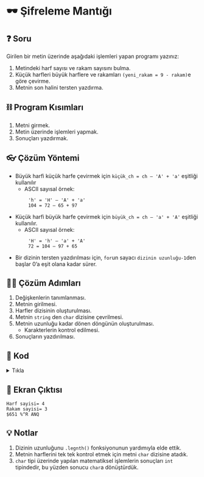 # 🕶 Şifreleme Mantığı

## ❓ Soru
Girilen bir metin üzerinde aşağıdaki işlemleri yapan programı yazınız:
1. Metindeki harf sayısı ve rakam sayısını bulma.
2. Küçük harfleri büyük harflere ve rakamları `(yeni_rakam = 9 - rakam)`e göre çevirme.
3. Metnin son halini tersten yazdırma.

## ⛓ Program Kısımları
1. Metni girmek.
2. Metin üzerinde işlemleri yapmak.
3. Sonuçları yazdırmak.

## 👓 Çözüm Yöntemi 
- Büyük harfi küçük harfe çevirmek için `küçük_ch = ch – 'A' + 'a'` eşitliği kullanılır
  - ASCII sayısal örnek:
``` 
        'h' = 'H' – 'A' + 'a'
        104 = 72 – 65 + 97
```   

- Küçük harfi büyük harfe çevirmek için `büyük_ch = ch – 'a' + 'A'` eşitliği kullanılır.
  - ASCII sayısal örnek:
``` 
        'H' = 'h' – 'a' + 'A'
        72 = 104 – 97 + 65
```   
- Bir dizinin tersten yazdırılması için, `for`un sayacı `dizinin uzunluğu-1`den başlar 0’a eşit olana kadar sürer.

## 👩‍🔧 Çözüm Adımları
1. Değişkenlerin tanımlanması.
2. Metnin girilmesi.
3. Harfler dizisinin oluşturulması.
4. Metnin `string` den `char` dizisine çevrilmesi.
5. Metnin uzunluğu kadar dönen döngünün oluşturulması.
   - Karakterlerin kontrol edilmesi.
6. Sonuçların yazdırılması.

## 🤖 Kod
<details>
<summary>Tıkla</summary>


```java
import java.util.*;
public class Sifreleme {
 public static void main(String arg[]) {
  public static void main(String arg[]) {
   Scanner input = new Scanner(System.in);
   int i, harf_sayi = 0, rakam_sayi = 0; // 1. Adım
   String metin;
   metin = input.nextLine(); // 2. Adım
   char harfler[] = new char[metin.length()]; // 3. Adım
   harfler = metin.toCharArray(); // 4. Adım
   for (i = 0; i < metin.length(); i++) { // 5. Adım
    if (harfler[i] >= 'a' && harfler[i] <= 'z') { // 5. Adım (a)
     harfler[i] = (char)(harfler[i] - 'a' + 'A');
     harf_sayi++;
    } else
    if (harfler[i] >= 'A' && harfler[i] <= 'Z')
     harf_sayi++;
    else if (harfler[i] >= '0' && harfler[i] <= '9') {
     harfler[i] = (char)('9' - harfler[i] + '0');
     rakam_sayi++;
    }
   }
   System.out.println("Harf sayisi= " + harf_sayi); // 6. Adım
   System.out.println("Rakam sayisi= " + rakam_sayi);
   System.out.print(harfler[i]);
  }
 }
```
</details>


## 🎉 Ekran Çıktısı

```
Harf sayisi= 4
Rakam sayisi= 3
$651 %^R ANQ
```

## 💡 Notlar 
1. Dizinin uzunluğunu `.legnth()` fonksiyonunun yardımıyla elde ettik.
2. Metnin harflerini tek tek kontrol etmek için metni `char` dizisine atadık.
3. `char` tipi üzerinde yapılan matematiksel işlemlerin sonuçları `int` tipindedir, bu yüzden sonucu `char`a dönüştürdük.